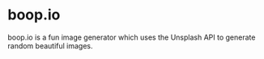 # boop.io

boop.io is a fun image generator which uses the Unsplash API to generate random beautiful images.